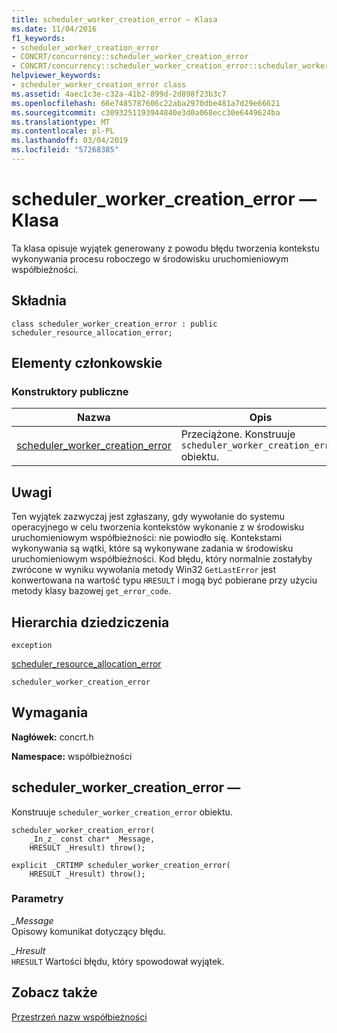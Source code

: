 ```yaml
---
title: scheduler_worker_creation_error — Klasa
ms.date: 11/04/2016
f1_keywords:
- scheduler_worker_creation_error
- CONCRT/concurrency::scheduler_worker_creation_error
- CONCRT/concurrency::scheduler_worker_creation_error::scheduler_worker_creation_error
helpviewer_keywords:
- scheduler_worker_creation_error class
ms.assetid: 4aec1c3e-c32a-41b2-899d-2d898f23b3c7
ms.openlocfilehash: 66e7485787606c22aba2970dbe481a7d29e66621
ms.sourcegitcommit: c3093251193944840e3d0a068ecc30e6449624ba
ms.translationtype: MT
ms.contentlocale: pl-PL
ms.lasthandoff: 03/04/2019
ms.locfileid: "57268385"
---
```

# <a name="schedulerworkercreationerror-class"></a>scheduler_worker_creation_error — Klasa

Ta klasa opisuje wyjątek generowany z powodu błędu tworzenia kontekstu wykonywania procesu roboczego w środowisku uruchomieniowym współbieżności.

## <a name="syntax"></a>Składnia

```
class scheduler_worker_creation_error : public scheduler_resource_allocation_error;
```

## <a name="members"></a>Elementy członkowskie

### <a name="public-constructors"></a>Konstruktory publiczne

|Nazwa|Opis|
|----------|-----------------|
|[scheduler_worker_creation_error](#ctor)|Przeciążone. Konstruuje `scheduler_worker_creation_error` obiektu.|

## <a name="remarks"></a>Uwagi

Ten wyjątek zazwyczaj jest zgłaszany, gdy wywołanie do systemu operacyjnego w celu tworzenia kontekstów wykonanie z w środowisku uruchomieniowym współbieżności: nie powiodło się. Kontekstami wykonywania są wątki, które są wykonywane zadania w środowisku uruchomieniowym współbieżności. Kod błędu, który normalnie zostałyby zwrócone w wyniku wywołania metody Win32 `GetLastError` jest konwertowana na wartość typu `HRESULT` i mogą być pobierane przy użyciu metody klasy bazowej `get_error_code`.

## <a name="inheritance-hierarchy"></a>Hierarchia dziedziczenia

`exception`

[scheduler_resource_allocation_error](scheduler-resource-allocation-error-class.md)

`scheduler_worker_creation_error`

## <a name="requirements"></a>Wymagania

**Nagłówek:** concrt.h

**Namespace:** współbieżności

##  <a name="ctor"></a> scheduler_worker_creation_error —

Konstruuje `scheduler_worker_creation_error` obiektu.

```
scheduler_worker_creation_error(
    _In_z_ const char* _Message,
    HRESULT _Hresult) throw();

explicit _CRTIMP scheduler_worker_creation_error(
    HRESULT _Hresult) throw();
```

### <a name="parameters"></a>Parametry

*_Message*<br/>
Opisowy komunikat dotyczący błędu.

*_Hresult*<br/>
`HRESULT` Wartości błędu, który spowodował wyjątek.

## <a name="see-also"></a>Zobacz także

[Przestrzeń nazw współbieżności](concurrency-namespace.md)
